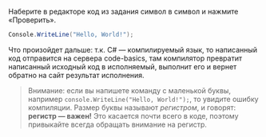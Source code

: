 Наберите в редакторе код из задания символ в символ и нажмите «Проверить».

```cs
Console.WriteLine("Hello, World!");
```

Что произойдет дальше: т.к. C# — компилируемый язык, то написанный код отправится на сервера code-basics, там компилятор превратит написанный исходный код в исполняемый, выполнит его и вернет обратно на сайт результат исполнения.

> Внимание: если вы напишете команду с маленькой буквы, например `console.WriteLine("Hello, World!");`, то увидите ошибку компиляции. Размер буквы называют *регистром*, и говорят: **регистр — важен!** Это касается почти всего в коде, поэтому привыкайте всегда обращать внимание на регистр.
